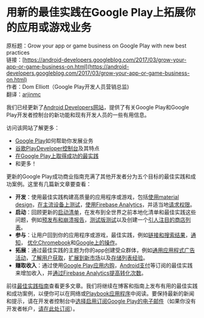 # 用新的最佳实践在Google Play上拓展你的应用或游戏业务

原标题：Grow your app or game business on Google Play with new best practices  
链接：[https://android-developers.googleblog.com/2017/03/grow-your-app-or-game-business-on.html](https://android-developers.googleblog.com/2017/03/grow-your-app-or-game-business-on.html)  
作者：Dom Elliott（Google Play开发人员营销总监)  
翻译：[arjinmc](https://github.com/arjinmc)  

我们已经更新了[Android Developers网站](http://developers.android.com/distribute)，提供了有关Google Play和Google Play开发者控制台的新功能和现有开发人员的一些有用信息。

访问该网站了解更多：

* [Google Play](https://developer.android.com/distribute/google-play/index.html)如何帮助你发展业务
* [谷歌PlayDeveloper控制台](https://developer.android.com/distribute/console/index.html)及其特点
* [在Google Play上取得成功的最实践](https://developer.android.com/distribute/best-practices/index.html)
* 和更多！

更新的Google Play成功商业指南充满了其他开发者分为五个目标的最佳实践和成功案例。这里有几篇新文章要查看：

* <b>开发</b>：使用最佳实践构建高质量的应用程序或游戏，包括[使用material design](https://developer.android.com/distribute/best-practices/develop/use-material-design.html)，[在主流设备上测试](https://developer.android.com/distribute/best-practices/develop/test-your-app.html)，[使用Firebase Analytics](https://developer.android.com/distribute/best-practices/develop/build-with-firebase.html)，并适当地[请求权限](https://developer.android.com/distribute/best-practices/develop/runtime-permissions.html)。
* <b>启动</b>：回顾更新的[启动清单](https://developer.android.com/distribute/best-practices/launch/launch-checklist.html)，在发布到全世界之前本地化清单和最佳实践这些问题，例如[预发布和崩溃报告](https://developer.android.com/distribute/best-practices/launch/pre-launch-crash-reports.html)，[测试版测试](https://developer.android.com/distribute/best-practices/launch/beta-tests.html)以及创建一个[引人注目的商店列表](https://developer.android.com/distribute/best-practices/launch/store-listing.html)。
* <b>参与</b>：让用户回到你的应用程序或游戏，最佳实践，例如[链接和搜索结果](https://developer.android.com/distribute/best-practices/engage/links-search-results.html)，[通知](https://developer.android.com/distribute/best-practices/engage/rich-notifications.html)， [优化Chromebook](https://developer.android.com/distribute/best-practices/engage/optimize-for-chromebook.html)和[Google上的操作](https://developer.android.com/distribute/best-practices/engage/actions-on-google.html)。
* <b>拓展</b>：通过最佳实践的主题为你的app创建受众群体，例如[通用应用程式广告活动](https://developer.android.com/distribute/best-practices/grow/install-ads.html)，[了解用户获取](https://developer.android.com/distribute/best-practices/grow/user-aquisition.html)，[扩展到新市场](https://developer.android.com/distribute/best-practices/grow/go-global.html)以及[存储列表经验](https://developer.android.com/distribute/best-practices/grow/store-listing-experiments.html)。
* <b>赚取收入</b>：通过使用[Google Play应用内购](https://developer.android.com/distribute/best-practices/earn/subscriptions.html)，[Android支付](https://developer.android.com/distribute/best-practices/earn/goods-and-services.html)等订阅的最佳实践来增加收入，并[通过Firebase Analytics提高转化次数](https://developer.android.com/distribute/best-practices/earn/improve-conversions.html)。

前往[最佳实践指南](https://developer.android.com/distribute/best-practices/index.html)查看更多文章。我们将继续在博客和指南上发布有用的最佳实践和成功案例，以便你可以在网络或[Playbook应用程序](https://play.google.com/store/apps/details?id=com.google.android.apps.secrets)中阅读。要保持最新的新闻和提示，请在开发者控制台中[选择启用订阅Google Play的电子邮件](https://g.co/play/developeremails)（如果你没有开发者帐户，[请在此处订阅](https://docs.google.com/a/google.com/forms/d/e/1FAIpQLSf4Csu45REKvYlZ_cOWMMWt_-hDpmvvmUnoNahhEmjSm72OtA/viewform)）。